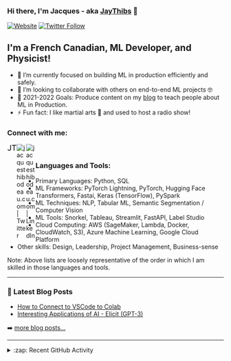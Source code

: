### Hi there, I'm Jacques - aka [JayThibs][website] 👋 

[![Website](https://img.shields.io/website?label=jacquesthibodeau.com&style=for-the-badge&url=https%3A%2F%2Fjacquesthibodeau.com)](https://jacquesthibodeau.com/)
[![Twitter Follow](https://img.shields.io/twitter/follow/TheAIDev?color=1DA1F2&logo=twitter&style=for-the-badge)](https://twitter.com/intent/follow?original_referer=https%3A%2F%2Fgithub.com%2FJayThibs&screen_name=TheAIDev)

## I'm a French Canadian, ML Developer, and Physicist!

- 🌱 I’m currently focused on building ML in production efficiently and safely.
- 👯 I’m looking to collaborate with others on end-to-end ML projects 🤓
- 🥅 2021-2022 Goals: Produce content on my [blog][website] to teach people about ML in Production.
- ⚡ Fun fact: I like martial arts 🤺 and used to host a radio show!

### Connect with me:

[<img align="left" alt="jacquesthibodeau.com" width="22px" src="https://raw.githubusercontent.com/JayThibs/jacques-blog/master/images/favicon.ico" />][website]
[<img align="left" alt="jacquesthibodeau.com | Twitter" width="22px" src="https://cdn-icons-png.flaticon.com/512/124/124021.png" />][ai_twitter]
[<img align="left" alt="jacquesthibodeau.com | LinkedIn" width="22px" src="https://cdn-icons-png.flaticon.com/512/174/174857.png" />][linkedin]

<br />

### Languages and Tools:

* Primary Languages: Python, SQL
* ML Frameworks: PyTorch Lightning, PyTorch, Hugging Face Transformers, Fastai, Keras (TensorFlow), PySpark
* ML Techniques: NLP, Tabular ML, Semantic Segmentation / Computer Vision
* ML Tools: Snorkel, Tableau, Streamlit, FastAPI, Label Studio
* Cloud Computing: AWS (SageMaker, Lambda, Docker, CloudWatch, S3), Azure Machine Learning, Google Cloud Platform
* Other skills: Design, Leadership, Project Management, Business-sense

Note: Above lists are loosely representative of the order in which I am skilled in those languages and tools.

---

### 📕 Latest Blog Posts

<!-- BLOG-POST-LIST:START -->
- [How to Connect to VSCode to Colab](https://jacquesthibodeau.com/deep-learning-setup/vscode/google-colab/2021/09/27/connect-to-colab-from-local-vscode.html)
- [Interesting Applications of AI - Elicit (GPT-3)](https://jacquesthibodeau.com/gpt/elicit/ought/2021/09/24/experimenting-with-elicit.html)
<!-- BLOG-POST-LIST:END -->

➡️ [more blog posts...](https://jacquesthibodeau.com/)

---

<details>
  <summary>:zap: Recent GitHub Activity</summary>
  
<!--START_SECTION:activity-->

<!--END_SECTION:activity-->

</details>

<!-- <details>
  <summary>:zap: GitHub Stats</summary>

  <img align="left" alt="JayThibs's GitHub Stats" src="https://github-readme-stats.jaythibs.vercel.app/api?username=JayThibs&show_icons=true&hide_border=true" />

</details> -->

[website]: https://jacquesthibodeau.com/
[personal_twitter]: https://twitter.com/JacquesThibs
[ai_twitter]: https://twitter.com/TheAIDev
[linkedin]: https://www.linkedin.com/in/jacques-thibodeau/
